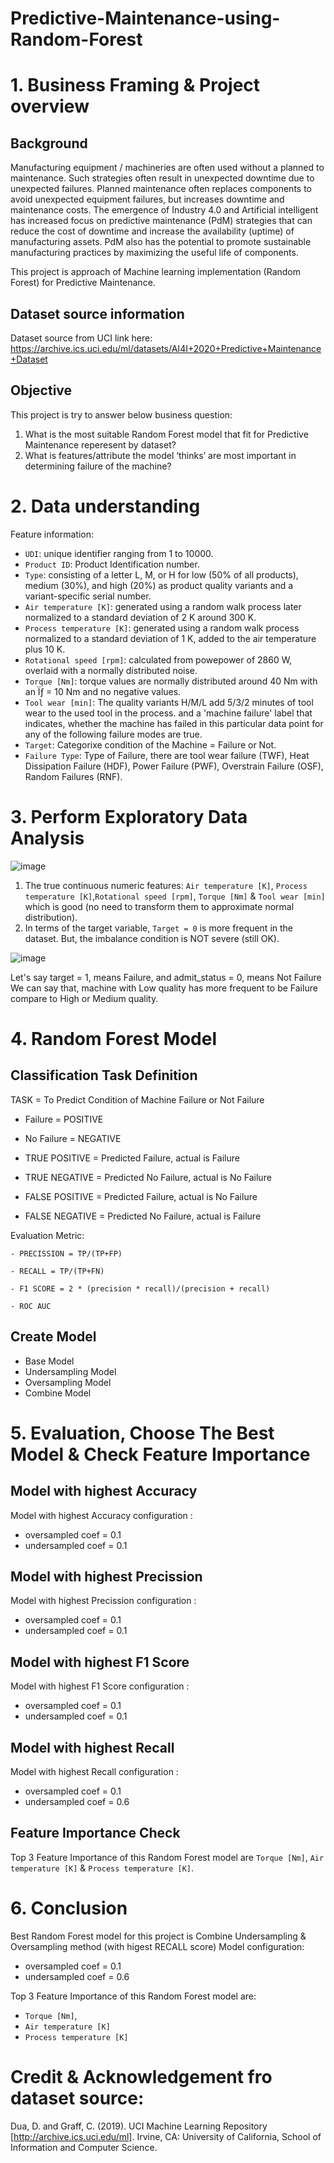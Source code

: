 # Predictive-Maintenance-using-Random-Forest

# 1. Business Framing & Project overview

## Background
Manufacturing equipment / machineries are often used without a planned to maintenance. Such strategies often result in unexpected downtime due to unexpected failures. Planned maintenance often replaces components to avoid unexpected equipment failures, but increases downtime and maintenance costs. The emergence of Industry 4.0 and Artificial intelligent has increased focus on predictive maintenance (PdM) strategies that can reduce the cost of downtime and increase the availability (uptime) of manufacturing assets. PdM also has the potential to promote sustainable manufacturing practices by maximizing the useful life of components.

This project is approach of Machine learning implementation (Random Forest) for Predictive Maintenance.

## Dataset source information
Dataset source from UCI link here: https://archive.ics.uci.edu/ml/datasets/AI4I+2020+Predictive+Maintenance+Dataset

## Objective
This project is try to answer below business question:
1. What is the most suitable Random Forest model that fit for Predictive Maintenance reperesent by dataset?
2. What is features/attribute the model ‘thinks’ are most important in determining failure of the machine?

# 2. Data understanding

Feature information:
*   `UDI`: unique identifier ranging from 1 to 10000.
*   `Product ID`: Product Identification number.
*   `Type`: consisting of a letter L, M, or H for low (50% of all products), medium (30%), and high (20%) as product quality variants and a variant-specific serial number.
*   `Air temperature [K]`: generated using a random walk process later normalized to a standard deviation of 2 K around 300 K.
*   `Process temperature [K]`: generated using a random walk process normalized to a standard deviation of 1 K, added to the air temperature plus 10 K.
*   `Rotational speed [rpm]`: calculated from powepower of 2860 W, overlaid with a normally distributed noise.
*   `Torque [Nm]`: torque values are normally distributed around 40 Nm with an Ïƒ = 10 Nm and no negative values.
*   `Tool wear [min]`: The quality variants H/M/L add 5/3/2 minutes of tool wear to the used tool in the process. and a 'machine failure' label that indicates, whether the machine has failed in this particular data point for any of the following failure modes are true.
*   `Target`: Categorixe condition of the Machine = Failure or Not.
*   `Failure Type`: Type of Failure, there are tool wear failure (TWF), Heat Dissipation Failure (HDF), Power Failure (PWF), Overstrain Failure (OSF), Random Failures (RNF).


# 3. Perform Exploratory Data Analysis
![image](https://user-images.githubusercontent.com/114860846/195148626-0bc35828-a389-4d7e-a23a-1a062a38e607.png)

1. The true continuous numeric features: `Air temperature [K]`, `Process temperature [K]`,`Rotational speed [rpm]`, `Torque [Nm]` & `Tool wear [min]` which  is good (no need to transform them to approximate normal distribution).
2. In terms of the target variable, `Target = 0` is more frequent in the dataset. But, the imbalance condition is NOT severe (still OK).

![image](https://user-images.githubusercontent.com/114860846/195148793-b9de98ba-d69d-4825-8b6f-09e39c1476f0.png)

Let's say target = 1, means Failure, and admit_status = 0, means Not Failure
We can say that, machine with Low quality has more frequent to be Failure compare to High or Medium quality.


# 4. Random Forest Model 

## Classification Task Definition
TASK = To Predict Condition of Machine Failure or Not Failure

*   Failure = POSITIVE
*   No Failure =  NEGATIVE

*   TRUE POSITIVE = Predicted Failure, actual is Failure
*   TRUE NEGATIVE = Predicted No Failure, actual is No Failure
*   FALSE POSITIVE = Predicted Failure, actual is No Failure
*   FALSE NEGATIVE = Predicted No Failure, actual is Failure

Evaluation Metric:

    - PRECISSION = TP/(TP+FP)

    - RECALL = TP/(TP+FN)

    - F1 SCORE = 2 * (precision * recall)/(precision + recall)

    - ROC AUC
    
 ## Create  Model
 - Base Model
 - Undersampling Model
 - Oversampling Model
 - Combine Model
 
# 5. Evaluation, Choose The Best Model & Check Feature Importance

## Model with highest Accuracy
Model with highest Accuracy configuration : 
*   oversampled coef = 0.1
*   undersampled coef = 0.1

## Model with highest Precission
Model with highest Precission configuration : 
*   oversampled coef = 0.1
*   undersampled coef = 0.1

## Model with highest F1 Score
Model with highest F1 Score configuration : 
*   oversampled coef = 0.1
*   undersampled coef = 0.1

## Model with highest Recall
Model with highest Recall configuration : 
*   oversampled coef = 0.1
*   undersampled coef = 0.6

## Feature Importance Check
Top 3 Feature Importance of this Random Forest model are `Torque [Nm]`, `Air temperature [K]` & `Process temperature [K]`.


# 6. Conclusion
Best Random Forest model for this project is Combine Undersampling & Oversampling method (with higest RECALL score)
Model configuration: 
*   oversampled coef = 0.1
*   undersampled coef = 0.6  

Top 3 Feature Importance of this Random Forest model are:
- `Torque [Nm]`, 
- `Air temperature [K]`  
- `Process temperature [K]`

# Credit & Acknowledgement fro dataset source:
Dua, D. and Graff, C. (2019). UCI Machine Learning Repository [http://archive.ics.uci.edu/ml]. Irvine, CA: University of California, School of Information and Computer Science.

